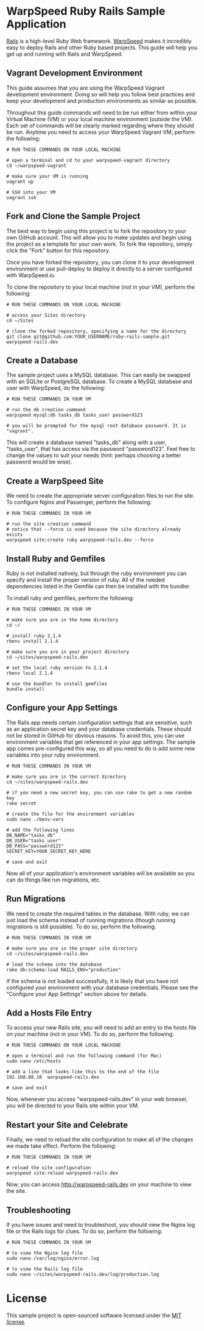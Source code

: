 # WarpSpeed Ruby Rails Sample Application

[Rails](http://rubyonrails.org) is a high-level Ruby Web framework. [WarpSpeed](https://warpspeed.io) makes it incredibly easy to deploy Rails and other Ruby based projects. This guide will help you get up and running with Rails and WarpSpeed.

## Vagrant Development Environment

This guide assumes that you are using the WarpSpeed Vagrant development environment. Doing so will help you follow best practices and keep your development and production environments as similar as possible.

Throughout this guide commands will need to be run either from within your Virtual Machine (VM) or your local machine environment (outside the VM). Each set of commands will be clearly marked regarding where they should be run. Anytime you need to access your WarpSpeed Vagrant VM, perform the following:

```
# RUN THESE COMMANDS ON YOUR LOCAL MACHINE

# open a terminal and cd to your warpspeed-vagrant directory
cd ~/warpspeed-vagrant

# make sure your VM is running
vagrant up

# SSH into your VM
vagrant ssh
```

## Fork and Clone the Sample Project

The best way to begin using this project is to fork the repository to your own GitHub account. This will allow you to make updates and begin using the project as a template for your own work. To fork the repository, simply click the "Fork" button for this repository.

Once you have forked the repository, you can clone it to your development environment or use pull-deploy to deploy it directly to a server configured with WarpSpeed.io.

To clone the repository to your local machine (not in your VM), perform the following:

```
# RUN THESE COMMANDS ON YOUR LOCAL MACHINE

# access your Sites directory
cd ~/Sites

# clone the forked repository, specifying a name for the directory
git clone git@github.com:YOUR_USERNAME/ruby-rails-sample.git warpspeed-rails.dev
```

## Create a Database

The sample project uses a MySQL database. This can easily be swapped with an SQLite or PostgreSQL database. To create a MySQL database and user with WarpSpeed, do the following:

```
# RUN THESE COMMANDS IN YOUR VM

# run the db creation command
warpspeed mysql:db tasks_db tasks_user password123

# you will be prompted for the mysql root database password. It is "vagrant".
```

This will create a database named "tasks\_db" along with a user, "tasks\_user", that has access via the password "password123". Feel free to change the values to suit your needs (hint: perhaps choosing a better password would be wise).

## Create a WarpSpeed Site

We need to create the appropriate server configuration files to run the site. To configure Nginx and Passenger, perform the following:

```
# RUN THESE COMMANDS IN YOUR VM

# run the site creation command
# notice that --force is used because the site directory already exists
warpspeed site:create ruby warpspeed-rails.dev --force
```

## Install Ruby and Gemfiles

Ruby is not installed natively, but through the ruby environment you can specify and install the proper version of ruby. All of the needed dependencies listed in the Gemfile can then be installed with the bundler.

To install ruby and gemfiles, perform the following:

```
# RUN THESE COMMANDS IN YOUR VM

# make sure you are in the home directory
cd ~/

# install ruby 2.1.4
rbenv install 2.1.4

# make sure you are in your project directory
cd ~/sites/warpspeed-rails.dev

# set the local ruby version to 2.1.4
rbenv local 2.1.4

# use the bundler to install gemfiles
bundle install
```

## Configure your App Settings

The Rails app needs certain configuration settings that are sensitive, such as an application secret key and your database credentials. These should not be stored in GitHub for obvious reasons. To avoid this, you can use environment variables that get referenced in your app settings. The sample app comes pre-configured this way, so all you need to do is add some new variables into your ruby environment.

```
# RUN THESE COMMANDS IN YOUR VM

# make sure you are in the correct directory
cd ~/sites/warpspeed-rails.dev

# if you need a new secret key, you can use rake to get a new random key
rake secret

# create the file for the environment variables
sudo nano .rbenv-vars

# add the following lines
DB_NAME="tasks_db"
DB_USER="tasks_user"
DB_PASS="password123"
SECRET_KEY=YOUR_SECRET_KEY_HERE

# save and exit
```

Now all of your application's environment variables will be available so you can do things like run migrations, etc.

## Run Migrations

We need to create the required tables in the database. With ruby, we can just load the schema instead of running migrations (though running migrations is still possible). To do so, perform the following:

```
# RUN THESE COMMANDS IN YOUR VM

# make sure you are in the proper site directory
cd ~/sites/warpspeed-rails.dev

# load the schema into the database
rake db:schema:load RAILS_ENV="production"

```

If the schema is not loaded successfully, it is likely that you have not configured your environment with your database credentials. Please see the "Configure your App Settings" section above for details.

## Add a Hosts File Entry

To access your new Rails site, you will need to add an entry to the hosts file on your machine (not in your VM). To do so, perform the following:

```
# RUN THESE COMMANDS ON YOUR LOCAL MACHINE

# open a terminal and run the following command (for Mac)
sudo nano /etc/hosts

# add a line that looks like this to the end of the file
192.168.88.10  warpspeed-rails.dev

# save and exit
```

Now, whenever you access "warpspeed-rails.dev" in your web browser, you will be directed to your Rails site within your VM.

## Restart your Site and Celebrate

Finally, we need to reload the site configuration to make all of the changes we made take effect. Perform the following:

```
# RUN THESE COMMANDS IN YOUR VM

# reload the site configuration
warpspeed site:reload warpspeed-rails.dev
```

Now, you can access http://warpspeed-rails.dev on your machine to view the site.

## Troubleshooting

If you have issues and need to troubleshoot, you should view the Nginx log file or the Rails logs for clues. To do so, perform the following:

```
# RUN THESE COMMANDS IN YOUR VM

# to view the Nginx log file
sudo nano /var/log/nginx/error.log

# to view the Rails log file
sudo nano ~/sites/warpspeed-rails.dev/log/production.log
```

# License

This sample project is open-sourced software licensed under the [MIT license](http://opensource.org/licenses/MIT).

